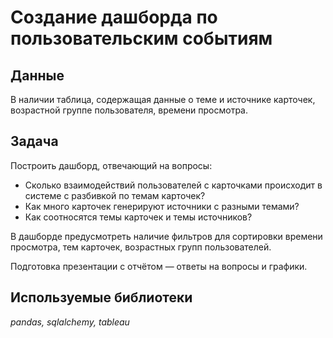 # Создание дашборда по пользовательским событиям
## Данные
В наличии таблица, содержащая данные о теме и источнике карточек, возрастной группе пользователя, времени просмотра.

## Задача
Построить дашборд, отвечающий на вопросы:
- Cколько взаимодействий пользователей с карточками происходит в системе с разбивкой по темам карточек?
- Как много карточек генерируют источники с разными темами?
- Как соотносятся темы карточек и темы источников?

В дашборде предусмотреть наличие фильтров для сортировки времени просмотра, тем карточек, возрастных групп пользователей.

Подготовка презентации с отчётом — ответы на вопросы и графики. 

## Используемые библиотеки
*pandas, sqlalchemy, tableau*
